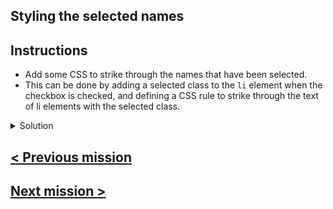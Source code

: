 ## Styling the selected names

## Instructions

- Add some CSS to strike through the names that have been selected.
- This can be done by adding a selected class to the `li` element when the checkbox is checked, and defining a CSS rule to strike through the text of li elements with the selected class.

<details>
<summary>Solution</summary>

```jsx
const NameList: FC<NameListProps> = ({ names, onNameSelected }) => {
    const [selectedNames, setSelectedNames] = useState<string[]>([]);

    const handleNameSelected = (name: string) => {
        setSelectedNames([...selectedNames, name]);
        onNameSelected(name);
    }

    return (
        <ul>
            {names.map(name => (
                <li key={name} className={selectedNames.includes(name) ? 'selected' : ''}>
                    <input type="checkbox" onChange={() => handleNameSelected(name)} />
                    {name}
                </li>
            ))}
        </ul>
    );
}
```

```css
.selected {
  text-decoration: line-through;
}
```

</details>

## [< Previous mission](./02%20-%20adding%20state%20to%20App%20component.md)

## [Next mission >](./04%20-%20adding%20a%20toggle%20button.md)
